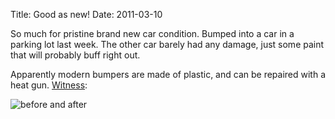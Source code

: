 Title: Good as new!
Date: 2011-03-10

So much for pristine brand new car condition. Bumped into a car in a parking 
lot last week. The other car barely had any damage, just some paint that will
probably buff right out.

Apparently modern bumpers are made of plastic, and can be repaired with a heat
gun. [Witness][2]:

![before and after][1]

   [1]: http://pwnguin.net/albums/d/819-2/subaru-before-after.jpg
   [2]: http://pwnguin.net/albums/v/Subaru/subaru-before-after.jpg.html